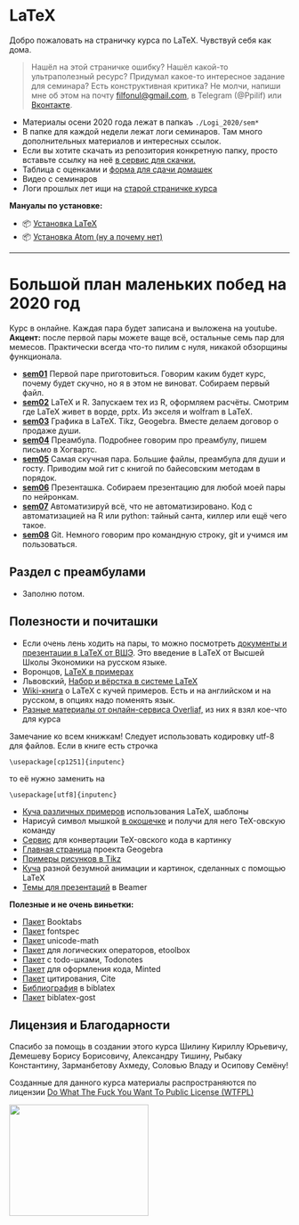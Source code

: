 # LaTeX

Добро пожаловать на страничку курса по LaTeX. Чувствуй себя как дома.

> Нашёл на этой страничке ошибку? Нашёл какой-то ультраполезный ресурс? Придумал какое-то интересное задание для семинара? Есть конструктивная критика? Не молчи, напиши мне об этом на почту filfonul@gmail.com, в Telegram (@Ppilif) или  [Вконтакте](https://vk.com/ppilif).

- Материалы осени 2020 года лежат в папкаъ `./Logi_2020/sem*`
- В папке для каждой недели лежат логи семинаров. Там много дополнительных материалов и интересных ссылок.
- Если вы хотите скачать из репозитория конкретную папку, просто вставьте ссылку на неё [в сервис для скачки.](https://minhaskamal.github.io/DownGit/#/home)
- Таблица с оценками и [форма для сдачи домашек](https://docs.google.com/forms/d/e/1FAIpQLSe11kxKVfv07iCL1E9yNX7ll9swKImiVwRr1H70lslGzInRSg/viewform)
- Видео с семинаров
- Логи прошлых лет ищи на [старой страничке курса](https://fulyankin.github.io/LaTeX/)


__Мануалы по установке:__
- 📦 [Установка LaTeX](https://github.com/FUlyankin/LaTeX/blob/master/docs/_posts/2017-11-04-materials_install_latex.md)
- 📦 [Установка Atom (ну а почему нет)](https://github.com/FUlyankin/LaTeX/blob/master/docs/_posts/2017-11-03-materials_install_atom.md)


------------------
# Большой план маленьких побед на 2020 год

Курс в онлайне. Каждая пара будет записана и выложена на youtube. __Акцент:__ после первой пары можете ваще всё, остальные семь пар для мемесов. Практически всегда что-то пилим с нуля, никакой обзорщины функционала.

- [__sem01__](./Logi_2020/sem01) Первой паре приготовиться. Говорим каким будет курс, почему будет скучно, но я в этом не виноват. Собираем первый файл.
- [__sem02__](./Logi_2020/sem02) LaTeX и R. Запускаем тех из R, оформляем расчёты. Смотрим где LaTeX живет в ворде, pptx. Из экселя и wolfram в LaTeX.
- [__sem03__](./Logi_2020/sem03) Графика в LaTeX.  Tikz, Geogebra. Вместе делаем договор о продаже души.
- [__sem04__](./Logi_2020/sem04) Преамбула. Подробнее говорим про преамбулу, пишем письмо в Хогвартс.
- [__sem05__](./Logi_2020/sem05) Самая скучная пара. Большие файлы, преамбула для души и госту. Приводим мой гит с книгой по байесовским методам в порядок.
- [__sem06__](./Logi_2020/sem06) Презенташка. Собираем презентацию для любой моей пары по нейронкам.
- [__sem07__](./Logi_2020/sem07) Автоматизируй всё, что не автоматизировано. Код с автоматизацией на R или python: тайный санта, киллер или ещё чего такое.
- [__sem08__](./Logi_2020/sem08) Git. Немного говорим про командную строку, git и учимся им пользоваться.


## Раздел с преамбулами

- Заполню потом.

## Полезности и почиташки

* Если очень лень ходить на пары, то можно посмотреть [документы и презентации в LaTeX от ВШЭ](https://www.coursera.org/learn/latex/home/welcome). Это введение в LaTeX от Высшей Школы Экономики на русском языке.
* Воронцов, [LaTeX в примерах](http://www.ccas.ru/voron/download/voron05latex.pdf)
* Львовский, [Набор и вёрстка в системе LaTeX](http://www.mccme.ru/free-books/llang/newllang.pdf)
* [Wiki-книга](https://en.wikibooks.org/wiki/LaTeX) о LaTeX c кучей примеров. Есть и на английском и на русском, в опциях надо поменять язык.
* [Разные материалы от онлайн-сервиса Overliaf,](https://www.overleaf.com/learn/latex/Creating_a_document_in_LaTeX) из них я взял кое-что для курса

Замечание ко всем книжкам! Следует использовать кодировку utf-8 для файлов. Если в книге есть строчка

```
\usepackage[cp1251]{inputenc}
```

то её нужно заменить на

```
\usepackage[utf8]{inputenc}
```

* [Куча различных примеров](https://www.overleaf.com/latex/templates) использования LaTeX, шаблоны
*  Нарисуй символ мышкой [в окошечке](http://detexify.kirelabs.org/classify.html) и получи для него TeX-овскую команду
*  [Сервис](http://latex2png.com/) для конвертации TeX-овского кода в картинку
*  [Главная страница](https://www.geogebra.org/cms/ru/) проекта Geogebra
*  [Примеры рисунков в Tikz](http://www.texample.net/tikz/)                
*  [Куча](http://tex.stackexchange.com/questions/158668/nice-scientific-pictures-show-off) разной безумной анимации и картинок, сделанных с помощью LaTeX
*  [Темы для презентаций](https://www.hartwork.org/beamer-theme-matrix/) в Beamer



__Полезные и не очень виньетки:__

* [Пакет](http://www.ctan.org/tex-archive/macros/latex/contrib/booktabs/) Booktabs
* [Пакет](https://www.ctan.org/pkg/fontspec) fontspec
* [Пакет](https://www.ctan.org/pkg/unicode-math)  unicode-math
* [Пакет](http://mirror.macomnet.net/pub/CTAN/macros/latex/contrib/etoolbox/etoolbox.pdf)  для логических операторов, etoolbox
* [Пакет](http://ctan.altspu.ru/macros/latex/contrib/todonotes/todonotes.pdf) с todo-шками, Todonotes
* [Пакет](http://mirror.macomnet.net/pub/CTAN/macros/latex/contrib/minted/minted.pdf) для оформления кода, Minted
* [Пакет](https://www.ctan.org/pkg/cite)  цитирования, Cite
* [Библиография](http://www.ctan.org/pkg/biblatex)  в biblatex
* [Пакет](http://www.ctan.org/pkg/biblatex-gost)  biblatex-gost


## Лицензия и Благодарности

Спасибо за помощь в создании этого курса Шилину Кириллу Юрьевичу, Демешеву Борису Борисовичу, Александру Тишину, Рыбаку Константину, Зарманбетову Ахмеду, Соловью Владу и Осипову Семёну!

Созданные для данного курса материалы распространяются по лицензии [Do What The Fuck You Want To Public License (WTFPL)](http://www.wtfpl.net/)

<img align="center" src="https://raw.githubusercontent.com/FUlyankin/LaTeX/master/settings_instruction/lion.png" height="200" width="250">
<br>
<br>
